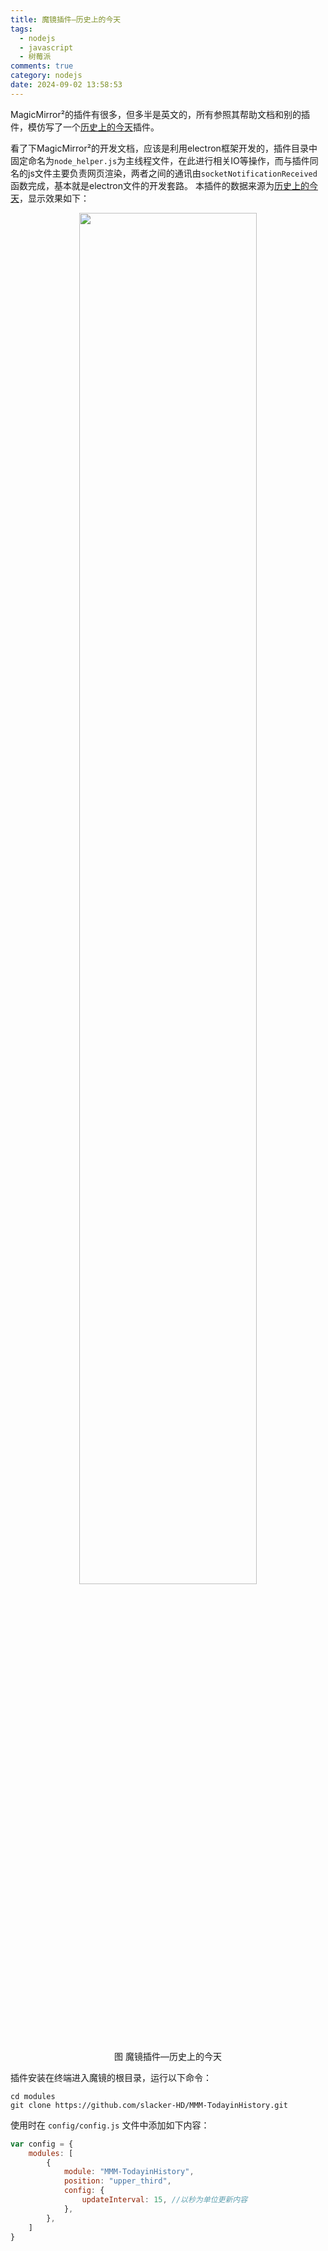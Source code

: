```yaml
---
title: 魔镜插件—历史上的今天
tags:
  - nodejs
  - javascript
  - 树莓派
comments: true
category: nodejs
date: 2024-09-02 13:58:53
---
```



MagicMirror²的插件有很多，但多半是英文的，所有参照其帮助文档和别的插件，模仿写了一个<a href="https://github.com/slacker-HD/MMM-TodayinHistory" target="_blank">历史上的今天</a>插件。

看了下MagicMirror²的开发文档，应该是利用electron框架开发的，插件目录中固定命名为`node_helper.js`为主线程文件，在此进行相关IO等操作，而与插件同名的js文件主要负责网页渲染，两者之间的通讯由`socketNotificationReceived`函数完成，基本就是electron文件的开发套路。
本插件的数据来源为<a href="https://api.oick.cn/lishi/api.php" target="_blank">[历史上的今天](https://api.oick.cn/lishi/api.php)</a>，显示效果如下：

<div align="center">
    <img src="/img/raspberrypi/TodayinHistory.png" style="width:75%" align="center"/>
    <p>图 魔镜插件—历史上的今天</p>
</div>

插件安装在终端进入魔镜的根目录，运行以下命令：

```shell
cd modules
git clone https://github.com/slacker-HD/MMM-TodayinHistory.git
```

使用时在 `config/config.js` 文件中添加如下内容：

```js
var config = {
    modules: [
        {
			module: "MMM-TodayinHistory",
			position: "upper_third",
			config: {
				updateInterval: 15, //以秒为单位更新内容
			},
		},
    ]
}
```
